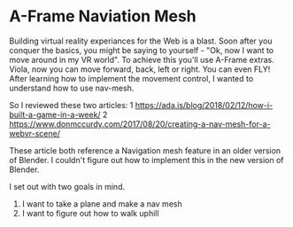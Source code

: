A-Frame Naviation Mesh
====================

Building virtual reality experiances for the Web is a blast. Soon after you conquer the basics, you might be saying to yourself - "Ok, now I want to move around in my VR world". To achieve this you'll use A-Frame extras. Viola, now you can move forward, back, left or right. You can even FLY! After learning how to implement the movement control, I wanted to understand how to use nav-mesh.

So I reviewed these two articles:
1 https://ada.is/blog/2018/02/12/how-i-built-a-game-in-a-week/
2 https://www.donmccurdy.com/2017/08/20/creating-a-nav-mesh-for-a-webvr-scene/

These article both reference a Navigation mesh feature in an older version of Blender.
I couldn't figure out how to implement this in the new version of Blender. 

I set out with two goals in mind.

1. I want to take a plane and make a nav mesh
2. I want to figure out how to walk uphill

